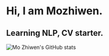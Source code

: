 # Hi, I am Mozhiwen.

## Learning NLP, CV starter.

![Mo Zhiwen's GitHub stats](https://github-readme-stats.vercel.app/api?username=ZhiWenMo&show_icons=true&theme=dracula)
